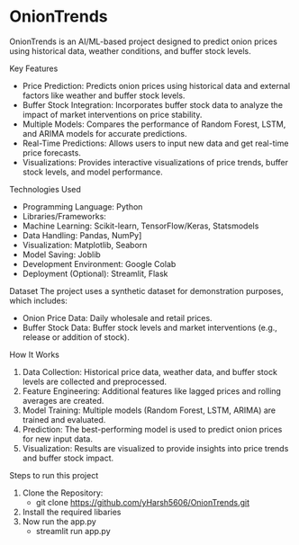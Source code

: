 # OnionTrends
OnionTrends is an AI/ML-based project designed to predict onion prices using historical data, weather conditions, and buffer stock levels.

Key Features
* Price Prediction: Predicts onion prices using historical data and external factors like weather and buffer stock levels.
* Buffer Stock Integration: Incorporates buffer stock data to analyze the impact of market interventions on price stability.
* Multiple Models: Compares the performance of Random Forest, LSTM, and ARIMA models for accurate predictions.
* Real-Time Predictions: Allows users to input new data and get real-time price forecasts.
* Visualizations: Provides interactive visualizations of price trends, buffer stock levels, and model performance.

Technologies Used
* Programming Language: Python
* Libraries/Frameworks:
* Machine Learning: Scikit-learn, TensorFlow/Keras, Statsmodels
* Data Handling: Pandas, NumPy]
* Visualization: Matplotlib, Seaborn
* Model Saving: Joblib
* Development Environment: Google Colab
* Deployment (Optional): Streamlit, Flask

Dataset
The project uses a synthetic dataset for demonstration purposes, which includes:
* Onion Price Data: Daily wholesale and retail prices.
* Buffer Stock Data: Buffer stock levels and market interventions (e.g., release or addition of stock).

How It Works
1. Data Collection: Historical price data, weather data, and buffer stock levels are collected and preprocessed.
2. Feature Engineering: Additional features like lagged prices and rolling averages are created.
3. Model Training: Multiple models (Random Forest, LSTM, ARIMA) are trained and evaluated.
4. Prediction: The best-performing model is used to predict onion prices for new input data.
5. Visualization: Results are visualized to provide insights into price trends and buffer stock impact.

Steps to run this project
1. Clone the Repository:
   * git clone https://github.com/yHarsh5606/OnionTrends.git
2. Install the required libaries
3. Now run the app.py
   * streamlit run app.py
